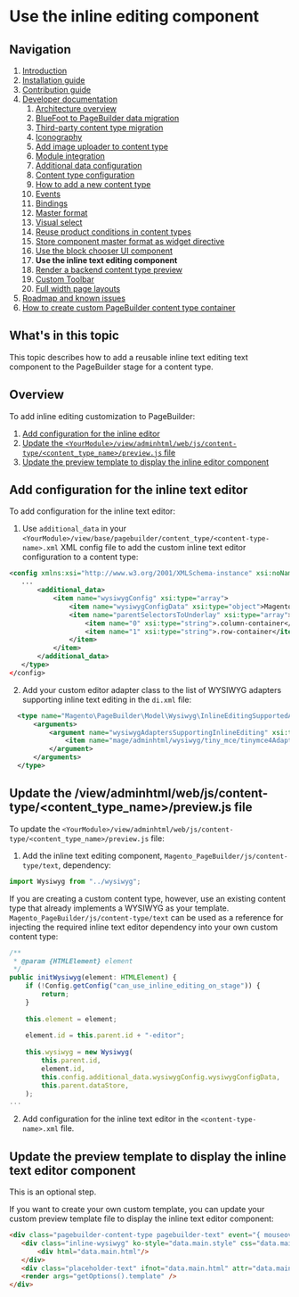 # Use the inline editing component

## Navigation

1. [Introduction]
2. [Installation guide]
3. [Contribution guide]
4. [Developer documentation]
    1. [Architecture overview]
    1. [BlueFoot to PageBuilder data migration]
    1. [Third-party content type migration]
    1. [Iconography]
    1. [Add image uploader to content type]
    1. [Module integration]
    1. [Additional data configuration]
    1. [Content type configuration]
    1. [How to add a new content type]
    1. [Events]
    1. [Bindings]
    1. [Master format]
    1. [Visual select] 
    1. [Reuse product conditions in content types]
    1. [Store component master format as widget directive]
    1. [Use the block chooser UI component]
    1. **Use the inline text editing component**
    1. [Render a backend content type preview]
    1. [Custom Toolbar]
    1. [Full width page layouts]
5. [Roadmap and known issues]
6. [How to create custom PageBuilder content type container]

[Introduction]: README.md
[Contribution guide]: CONTRIBUTING.md
[Installation guide]: install.md
[Developer documentation]: developer-documentation.md
[Architecture overview]: architecture-overview.md
[BlueFoot to PageBuilder data migration]: bluefoot-data-migration.md
[Third-party content type migration]: new-content-type-example.md
[Iconography]: iconography.md
[Add image uploader to content type]: image-uploader.md
[Module integration]: module-integration.md
[Additional data configuration]: custom-configuration.md
[Content type configuration]: content-type-configuration.md
[How to add a new content type]: how-to-add-new-content-type.md
[Events]: events.md
[Bindings]: bindings.md
[Master format]: master-format.md
[Visual select]: visual-select.md
[Reuse product conditions in content types]: product-conditions.md
[Store component master format as widget directive]: widget-directive.md
[Use the block chooser UI component]: block-chooser-component.md
[Use the inline text editing component]: inline-editing-component.md
[Render a backend content type preview]: content-type-preview.md
[Custom Toolbar]: toolbar.md
[Full width page layouts]: full-width-page-layouts.md
[Add image uploader to content type]: image-uploader.md
[Roadmap and Known Issues]: roadmap.md
[How to create custom PageBuilder content type container]: how-to-create-custom-content-type-container.md

## What's in this topic
This topic describes how to add a reusable inline text editing text component to the PageBuilder stage for a content type.

## Overview

To add inline editing customization to PageBuilder:
1. [Add configuration for the inline editor](#add-configuration-for-the-inline-text-editor)
2. [Update the `<YourModule>/view/adminhtml/web/js/content-type/<content_type_name>/preview.js` file](#update-the-yourmoduleviewadminhtmlwebjscontent-typecontent_type_namepreviewjs-file-js-file)
3. [Update the preview template to display the inline editor component](#update-the-preview-template-to-display-the-inline-text-editor-component)

## Add configuration for the inline text editor

To add configuration for the inline text editor:

1. Use `additional_data` in your `<YourModule>/view/base/pagebuilder/content_type/<content-type-name>.xml` XML config file to add the custom inline text editor configuration to a content type:

  ``` xml
  <config xmlns:xsi="http://www.w3.org/2001/XMLSchema-instance" xsi:noNamespaceSchemaLocation="urn:magento:module:Magento_PageBuilder:etc/content_type.xsd">
     ...
         <additional_data>
             <item name="wysiwygConfig" xsi:type="array">
                 <item name="wysiwygConfigData" xsi:type="object">Magento\PageBuilder\Model\Config\ContentType\AdditionalData\Provider\Wysiwyg\Config</item>
                 <item name="parentSelectorsToUnderlay" xsi:type="array">
                     <item name="0" xsi:type="string">.column-container</item>
                     <item name="1" xsi:type="string">.row-container</item>
                 </item>
             </item>
         </additional_data>
     </type>
  </config>
  ```
2. Add your custom editor adapter class to the list of WYSIWYG adapters supporting inline text editing in the `di.xml` file:

  ``` xml 
    <type name="Magento\PageBuilder\Model\Wysiwyg\InlineEditingSupportedAdapterList">
        <arguments>
            <argument name="wysiwygAdaptersSupportingInlineEditing" xsi:type="array">
                <item name="mage/adminhtml/wysiwyg/tiny_mce/tinymce4Adapter" xsi:type="boolean">true</item>
            </argument>
        </arguments>
    </type>
```

## Update the <YourModule>/view/adminhtml/web/js/content-type/<content_type_name>/preview.js file

To update the `<YourModule>/view/adminhtml/web/js/content-type/<content_type_name>/preview.js` file:

1. Add the inline text editing component, `Magento_PageBuilder/js/content-type/text`, dependency:

``` js
import Wysiwyg from "../wysiwyg";
```

If you are creating a custom content type, however, use an existing content type that already implements a WYSIWYG as your template. `Magento_PageBuilder/js/content-type/text` can be used as a reference for injecting the required inline text editor dependency into your own custom content type:

``` js
/**
 * @param {HTMLElement} element
 */
public initWysiwyg(element: HTMLElement) {
    if (!Config.getConfig("can_use_inline_editing_on_stage")) {
        return;
    }
 
    this.element = element;
 
    element.id = this.parent.id + "-editor";
 
    this.wysiwyg = new Wysiwyg(
        this.parent.id,
        element.id,
        this.config.additional_data.wysiwygConfig.wysiwygConfigData,
        this.parent.dataStore,
    );
...
```

2. Add configuration for the inline text editor in the `<content-type-name>.xml` file.

## Update the preview template to display the inline text editor component

This is an optional step.

If you want to create your own custom template, you can update your custom preview template file to display the inline text editor component:

``` html
<div class="pagebuilder-content-type pagebuilder-text" event="{ mouseover: onMouseOver, mouseout: onMouseOut }, mouseoverBubble: false">
   <div class="inline-wysiwyg" ko-style="data.main.style" css="data.main.css" attr="data.main.attributes" afterRender="initWysiwyg">
       <div html="data.main.html"/>
   </div>
   <div class="placeholder-text" ifnot="data.main.html" attr="data.main.attributes" ko-style="data.main.style" css="data.main.css" translate="'Edit Text'"></div>
   <render args="getOptions().template" />
</div>
```

